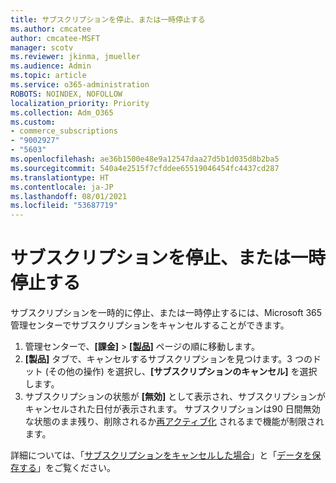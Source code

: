 ```yaml
---
title: サブスクリプションを停止、または一時停止する
ms.author: cmcatee
author: cmcatee-MSFT
manager: scotv
ms.reviewer: jkinma, jmueller
ms.audience: Admin
ms.topic: article
ms.service: o365-administration
ROBOTS: NOINDEX, NOFOLLOW
localization_priority: Priority
ms.collection: Adm_O365
ms.custom:
- commerce_subscriptions
- "9002927"
- "5603"
ms.openlocfilehash: ae36b1500e48e9a12547daa27d5b1d035d8b2ba5
ms.sourcegitcommit: 540a4e2515f7cfddee65519046454fc4437cd287
ms.translationtype: HT
ms.contentlocale: ja-JP
ms.lasthandoff: 08/01/2021
ms.locfileid: "53687719"
---
```

# <a name="suspend-or-pause-a-subscription"></a>サブスクリプションを停止、または一時停止する

サブスクリプションを一時的に停止、または一時停止するには、Microsoft 365 管理センターでサブスクリプションをキャンセルすることができます。

1. 管理センターで、**[課金]** > **[[製品]](https://go.microsoft.com/fwlink/p/?linkid=842054)** ページの順に移動します。
2. **[製品]** タブで、キャンセルするサブスクリプションを見つけます。3 つのドット (その他の操作) を選択し、**[サブスクリプションのキャンセル]** を選択します。
3. サブスクリプションの状態が **[無効]** として表示され、サブスクリプションがキャンセルされた日付が表示されます。 サブスクリプションは90 日間無効な状態のまま残り、削除されるか[再アクティブ化](/microsoft-365/commerce/subscriptions/reactivate-your-subscription) されるまで機能が制限されます。

詳細については、「[サブスクリプションをキャンセルした場合](/microsoft-365/commerce/subscriptions/cancel-your-subscription#what-happens-when-you-cancel-a-subscription)」と「[データを保存する](/microsoft-365/commerce/subscriptions/cancel-your-subscription#save-your-data)」をご覧ください。
